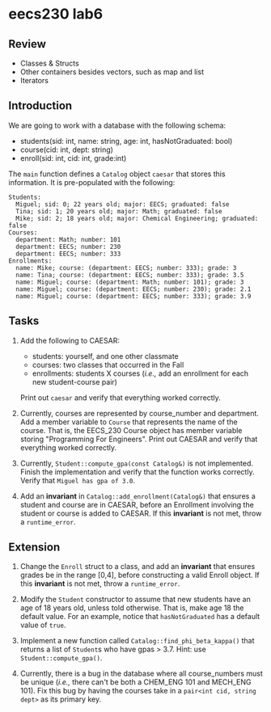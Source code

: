 # eecs230 lab6

## Review

- Classes & Structs
- Other containers besides vectors, such as map and list
- Iterators

## Introduction

We are going to work with a database with the following schema:

- students(sid: int, name: string, age: int, hasNotGraduated: bool)
- course(cid: int, dept: string)
- enroll(sid: int, cid: int, grade:int)

The `main` function defines a `Catalog` object `caesar` that stores this information. It is pre-populated with the following:

```
Students:
  Miguel; sid: 0; 22 years old; major: EECS; graduated: false
  Tina; sid: 1; 20 years old; major: Math; graduated: false
  Mike; sid: 2; 18 years old; major: Chemical Engineering; graduated: false
Courses:
  department: Math; number: 101
  department: EECS; number: 230
  department: EECS; number: 333
Enrollments:
  name: Mike; course: (department: EECS; number: 333); grade: 3
  name: Tina; course: (department: EECS; number: 333); grade: 3.5
  name: Miguel; course: (department: Math; number: 101); grade: 3
  name: Miguel; course: (department: EECS; number: 230); grade: 2.1
  name: Miguel; course: (department: EECS; number: 333); grade: 3.9
```

## Tasks

1. Add the following to CAESAR:
    - students: yourself, and one other classmate
    - courses: two classes that occurred in the Fall
    - enrollments: students X courses (*i.e.,* add an enrollment for each new student-course pair)

   Print out `caesar` and verify that everything worked correctly.

2. Currently, courses are represented by course_number and department. Add a member variable to `Course` that represents the name of the course. That is, the EECS_230 Course object has member variable storing "Programming For Engineers". Print out CAESAR and verify that everything worked correctly.

3. Currently, `Student::compute_gpa(const Catalog&)` is not implemented. Finish the implementation and verify that the function works correctly. Verify that `Miguel has gpa of 3.0`.

4. Add an **invariant** in `Catalog::add_enrollment(Catalog&)` that ensures a student and course are in CAESAR, before an Enrollment involving the student or course is added to CAESAR. If this **invariant** is not met, throw a `runtime_error`.

## Extension

1. Change the `Enroll` struct to a class, and add an **invariant** that ensures grades be in the range [0,4], before constructing a valid Enroll object. If this **invariant** is not met, throw a `runtime_error`.

2. Modify the `Student` constructor to assume that new students have an age of 18 years old, unless told otherwise. That is, make age 18 the default value. For an example, notice that `hasNotGraduated` has a default value of `true`.

3. Implement a new function called `Catalog::find_phi_beta_kappa()` that returns a list of `Student`s who have gpas > 3.7. Hint: use `Student::compute_gpa()`.

4. Currently, there is a bug in the database where all course_numbers must be unique (*i.e.,* there can't be both a CHEM_ENG 101 and MECH_ENG 101). Fix this bug by having the courses take in a `pair<int cid, string dept>` as its primary key.